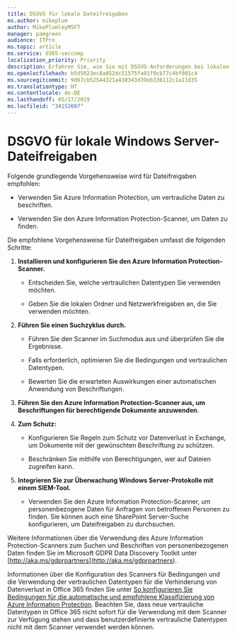 ```yaml
---
title: DSGVO für lokale Dateifreigaben
ms.author: mikeplum
author: MikePlumleyMSFT
manager: pamgreen
audience: ITPro
ms.topic: article
ms.service: O365-seccomp
localization_priority: Priority
description: Erfahren Sie, wie Sie mit DSGVO-Anforderungen bei lokalen Windows Server-Dateifreigaben umgehen.
ms.openlocfilehash: b5d5023ec8a052dc51575fa01f9cb77c4bf001c4
ms.sourcegitcommit: 9d67cb52544321a430343d39eb336112c1a11d35
ms.translationtype: HT
ms.contentlocale: de-DE
ms.lasthandoff: 05/17/2019
ms.locfileid: "34152697"
---
```

# <a name="gdpr-for-on-premises-windows-server-file-shares"></a>DSGVO für lokale Windows Server-Dateifreigaben

Folgende grundlegende Vorgehensweise wird für Dateifreigaben empfohlen:

-   Verwenden Sie Azure Information Protection, um vertrauliche Daten zu beschriften.

-   Verwenden Sie den Azure Information Protection-Scanner, um Daten zu finden.

Die empfohlene Vorgehensweise für  Dateifreigaben umfasst die folgenden Schritte:

1.  **Installieren und konfigurieren Sie den Azure Information Protection-Scanner.**

    -   Entscheiden Sie, welche vertraulichen Datentypen Sie verwenden möchten.

    -   Geben Sie die lokalen Ordner und Netzwerkfreigaben an, die Sie verwenden möchten.

2.  **Führen Sie einen Suchzyklus durch.**

    -   Führen Sie den Scanner im Suchmodus aus und überprüfen Sie die Ergebnisse.

    -   Falls erforderlich, optimieren Sie die Bedingungen und vertraulichen Datentypen.

    -   Bewerten Sie die erwarteten Auswirkungen einer automatischen Anwendung von Beschriftungen.

3.  **Führen Sie den Azure Information Protection-Scanner aus, um Beschriftungen für berechtigende Dokumente anzuwenden**.

4.  **Zum Schutz:**

    -   Konfigurieren Sie Regeln zum Schutz vor Datenverlust in Exchange, um Dokumente mit der gewünschten Beschriftung zu schützen.

    -   Beschränken Sie mithilfe von Berechtigungen, wer auf Dateien zugreifen kann.

5.  **Integrieren Sie zur Überwachung Windows Server-Protokolle mit einem SIEM-Tool.**

    -   Verwenden Sie den Azure Information Protection-Scanner, um personenbezogene Daten für Anfragen von betroffenen Personen zu finden. Sie können auch eine SharePoint Server-Suche konfigurieren, um Dateifreigaben zu durchsuchen.

Weitere Informationen über die Verwendung des Azure Information Protection-Scanners zum Suchen und Beschriften von personenbezogenen Daten finden Sie im Microsoft GDPR Data Discovery Toolkit unter [http://aka.ms/gdprpartners](<http://aka.ms/gdprpartners>).

Informationen über die Konfiguration des Scanners für Bedingungen und die Verwendung der vertraulichen Datentypen für die Verhinderung von Datenverlust in Office 365 finden Sie unter [So konfigurieren Sie Bedingungen für die automatische und empfohlene Klassifizierung von Azure Information Protection](https://docs.microsoft.com/de-DE/information-protection/deploy-use/configure-policy-classification). Beachten Sie, dass neue vertrauliche Datentypen in Office 365 nicht sofort für die Verwendung mit dem Scanner zur Verfügung stehen und dass benutzerdefinierte vertrauliche Datentypen nicht mit dem Scanner verwendet werden können.
